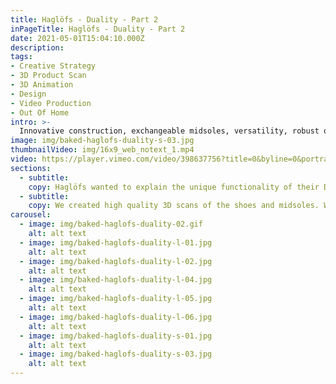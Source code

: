 ```yaml
---
title: Haglöfs - Duality - Part 2
inPageTitle: Haglöfs - Duality - Part 2
date: 2021-05-01T15:04:10.000Z
description:
tags:
- Creative Strategy
- 3D Product Scan
- 3D Animation
- Design
- Video Production
- Out Of Home
intro: >-
  Innovative construction, exchangeable midsoles, versatility, robust outdoor performance. Duality is the next generation of outdoor footwear.
image: img/baked-haglofs-duality-s-03.jpg
thumbnailVideo: img/16x9_web_notext_1.mp4
video: https://player.vimeo.com/video/398637756?title=0&byline=0&portrait=0
sections:
  - subtitle:
    copy: Haglöfs wanted to explain the unique functionality of their Duality shoe to both retail partners and consumers. We partnered with the brand to create two videos and multiple print, retail & digital assets from a 3D scan of the shoes.
  - subtitle:
    copy: We created high quality 3D scans of the shoes and midsoles. We referenced  aspects of nature to highlight the difference between the midsoles - using moss for the softer midsole and rocks for the harder midsole. A focus on modular design allowed us to create multiple assets for print, retail and digital use. These assets highlighted the two different ways to wear the shoe, tying in to the 'Walk Both Ways' tagline.
carousel:
  - image: img/baked-haglofs-duality-02.gif
    alt: alt text
  - image: img/baked-haglofs-duality-l-01.jpg
    alt: alt text
  - image: img/baked-haglofs-duality-l-02.jpg
    alt: alt text
  - image: img/baked-haglofs-duality-l-04.jpg
    alt: alt text
  - image: img/baked-haglofs-duality-l-05.jpg
    alt: alt text
  - image: img/baked-haglofs-duality-l-06.jpg
    alt: alt text
  - image: img/baked-haglofs-duality-s-01.jpg
    alt: alt text
  - image: img/baked-haglofs-duality-s-03.jpg
    alt: alt text
---
```

